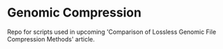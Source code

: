 # Genomic Compression

Repo for scripts used in upcoming 'Comparison of Lossless Genomic File Compression Methods' article.
